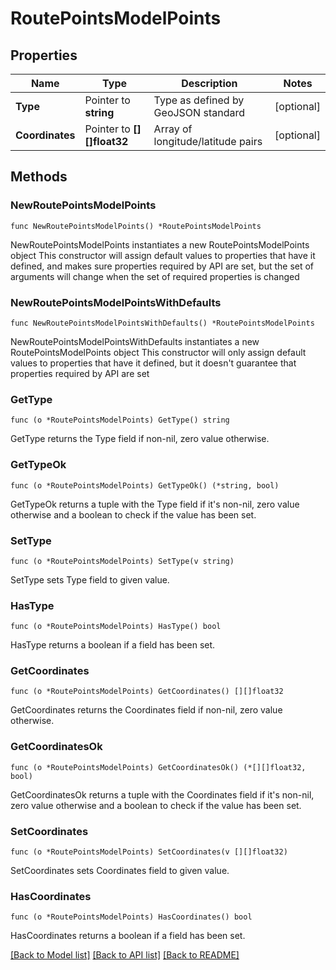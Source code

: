 # RoutePointsModelPoints

## Properties

Name | Type | Description | Notes
------------ | ------------- | ------------- | -------------
**Type** | Pointer to **string** | Type as defined by GeoJSON standard | [optional] 
**Coordinates** | Pointer to **[][]float32** | Array of longitude/latitude pairs | [optional] 

## Methods

### NewRoutePointsModelPoints

`func NewRoutePointsModelPoints() *RoutePointsModelPoints`

NewRoutePointsModelPoints instantiates a new RoutePointsModelPoints object
This constructor will assign default values to properties that have it defined,
and makes sure properties required by API are set, but the set of arguments
will change when the set of required properties is changed

### NewRoutePointsModelPointsWithDefaults

`func NewRoutePointsModelPointsWithDefaults() *RoutePointsModelPoints`

NewRoutePointsModelPointsWithDefaults instantiates a new RoutePointsModelPoints object
This constructor will only assign default values to properties that have it defined,
but it doesn't guarantee that properties required by API are set

### GetType

`func (o *RoutePointsModelPoints) GetType() string`

GetType returns the Type field if non-nil, zero value otherwise.

### GetTypeOk

`func (o *RoutePointsModelPoints) GetTypeOk() (*string, bool)`

GetTypeOk returns a tuple with the Type field if it's non-nil, zero value otherwise
and a boolean to check if the value has been set.

### SetType

`func (o *RoutePointsModelPoints) SetType(v string)`

SetType sets Type field to given value.

### HasType

`func (o *RoutePointsModelPoints) HasType() bool`

HasType returns a boolean if a field has been set.

### GetCoordinates

`func (o *RoutePointsModelPoints) GetCoordinates() [][]float32`

GetCoordinates returns the Coordinates field if non-nil, zero value otherwise.

### GetCoordinatesOk

`func (o *RoutePointsModelPoints) GetCoordinatesOk() (*[][]float32, bool)`

GetCoordinatesOk returns a tuple with the Coordinates field if it's non-nil, zero value otherwise
and a boolean to check if the value has been set.

### SetCoordinates

`func (o *RoutePointsModelPoints) SetCoordinates(v [][]float32)`

SetCoordinates sets Coordinates field to given value.

### HasCoordinates

`func (o *RoutePointsModelPoints) HasCoordinates() bool`

HasCoordinates returns a boolean if a field has been set.


[[Back to Model list]](../README.md#documentation-for-models) [[Back to API list]](../README.md#documentation-for-api-endpoints) [[Back to README]](../README.md)


